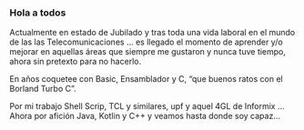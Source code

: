 ### Hola a todos

Actualmente en estado de Jubilado y tras toda una vida laboral en el mundo de las las Telecomunicaciones … es llegado el momento de aprender y/o mejorar en aquellas áreas que siempre me gustaron y nunca tuve tiempo, ahora sin pretexto para no hacerlo.

En años coquetee con Basic, Ensamblador y C, “que buenos ratos con el Borland Turbo C”.

Por mi trabajo Shell Scrip, TCL y similares, upf y aquel 4GL de Informix …
Ahora por afición Java, Kotlin y C++ y veamos hasta donde soy capaz...

<!--
**jjojeda200/jjojeda200** is a ✨ _special_ ✨ repository because its `README.md` (this file) appears on your GitHub profile.
-->
